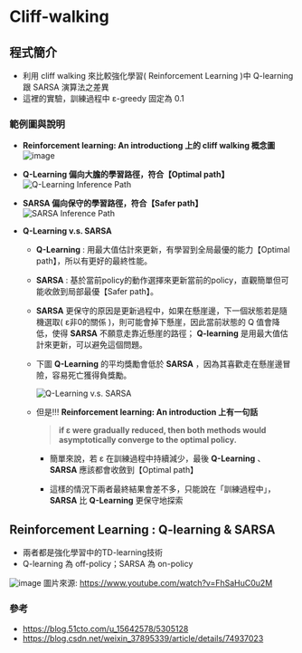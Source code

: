 # Cliff-walking
## 程式簡介
* 利用 cliff walking 來比較強化學習( Reinforcement Learning )中 Q-learning 跟 SARSA 演算法之差異
* 這裡的實驗，訓練過程中 ε-greedy 固定為 0.1

### 範例圖與說明
* **Reinforcement learning: An introductiong 上的 cliff walking 概念圖**  
![image](https://user-images.githubusercontent.com/93152909/210701183-d360d113-0a41-4dbc-88f7-6fa6fec7d8ac.png)

* **Q-Learning 偏向大膽的學習路徑，符合【Optimal path】**  
![Q-Learning Inference Path](https://user-images.githubusercontent.com/93152909/210696564-0e28d890-2a2e-44d0-8512-42402e5e8c37.png)

* **SARSA 偏向保守的學習路徑，符合【Safer path】**  
![SARSA Inference Path](https://user-images.githubusercontent.com/93152909/210696583-2e80dd5c-05c7-4c78-a298-f9ed6d819c53.png)

* **Q-Learning v.s.  SARSA**  
   * **Q-Learning** : 用最大值估計來更新，有學習到全局最優的能力【Optimal path】，所以有更好的最終性能。
    
   * **SARSA** : 基於當前policy的動作選擇來更新當前的policy，直觀簡單但可能收斂到局部最優【Safer path】。
   * **SARSA** 更保守的原因是更新過程中，如果在懸崖邊，下一個狀態若是隨機選取( ε非0的關係 )，則可能會掉下懸崖，因此當前狀態的 Q 值會降低，使得 **SARSA** 不願意走靠近懸崖的路徑； **Q-learning** 是用最大值估計來更新，可以避免這個問題。
   
   * 下圖 **Q-Learning** 的平均獎勵會低於 **SARSA** ，因為其喜歡走在懸崖邊冒險，容易死亡獲得負獎勵。
      
      ![Q-Learning v.s. SARSA](https://user-images.githubusercontent.com/93152909/210696601-66d77a5b-ae65-4520-b365-2a5838dec590.png)
      
  * 但是!!! **Reinforcement learning: An introduction 上有一句話**
  
    > **if ε were gradually reduced, then both methods would asymptotically converge to the optimal policy.**
    
      * 簡單來說，若 ε 在訓練過程中持續減少，最後 **Q-Learning** 、 **SARSA** 應該都會收斂到【Optimal path】
      
      * 這樣的情況下兩者最終結果會差不多，只能說在「訓練過程中」，**SARSA** 比 **Q-Learning** 更保守地探索
      


## Reinforcement Learning : Q-learning & SARSA
* 兩者都是強化學習中的TD-learning技術
* Q-learning 為 off-policy；SARSA 為 on-policy

![image](https://user-images.githubusercontent.com/93152909/210693355-dd3889ea-b8a3-4721-814b-d408699e5983.png)
圖片來源: https://www.youtube.com/watch?v=FhSaHuC0u2M

### 參考
* https://blog.51cto.com/u_15642578/5305128
* https://blog.csdn.net/weixin_37895339/article/details/74937023

